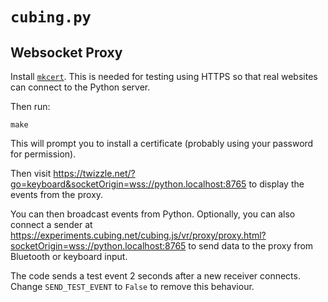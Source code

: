 # `cubing.py`

## Websocket Proxy

Install [`mkcert`](https://github.com/FiloSottile/mkcert). This is needed for testing using HTTPS so that real websites can connect to the Python server.

Then run:

    make

This will prompt you to install a certificate (probably using your password for permission).

Then visit https://twizzle.net/?go=keyboard&socketOrigin=wss://python.localhost:8765 to display the events from the proxy.

You can then broadcast events from Python. Optionally, you can also connect a sender at https://experiments.cubing.net/cubing.js/vr/proxy/proxy.html?socketOrigin=wss://python.localhost:8765 to send data to the proxy from Bluetooth or keyboard input.

The code sends a test event 2 seconds after a new receiver connects. Change `SEND_TEST_EVENT` to `False` to remove this behaviour.
